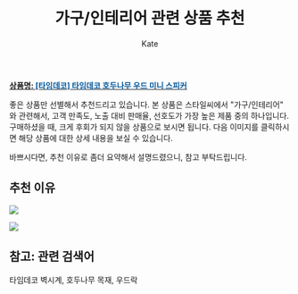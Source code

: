 ﻿---
layout: post
title:  "가구/인테리어 관련 상품 추천"
author: Kate
categories: [ 가구/인테리어 ]
tags: [타임데코 벽시계, 호두나무 목재, 우드락]
image: https://www.stylec.co.kr/data/item/1616484323/thumb-7J206647KeA9_500x500.jpg 
description: "스타일씨에서 가구/인테리어 관련 상품으로 가장 고객 선호도가 높은 제품 중 하나입니다."
---

<a href="https://www.stylec.co.kr/shop/item.php?it_id=1616484323&cid=2373320707"><b>상품명: <font color='#01579B'>[타임데코] 타임데코 호두나무 우드 미니 스피커</font></b></a>

좋은 상품만 선별해서 추천드리고 있습니다.
본 상품은 스타일씨에서 "가구/인테리어" 와 관련해서, 고객 만족도, 노출 대비 판매율, 선호도가 가장 높은 제품 중의 하나입니다.
구매하셨을 때, 크게 후회가 되지 않을 상품으로 보시면 됩니다. 
다음 이미지를 클릭하시면 해당 상품에 대한 상세 내용을 보실 수 있습니다.

바쁘시다면, 추천 이유로 좀더 요약해서 설명드렸으니, 참고 부탁드립니다.

## 추천 이유 

<a href="https://www.stylec.co.kr/data/item/1616484323/thumb-7J206647KeA1_500x500.jpg"><img src="https://stylec.co.kr/data/editor/2103/2949861915_1616484366.21.jpg"></a> 

<img src="https://www.stylec.co.kr/data/editor/2010/2949861915_1603344724.3114.png">

## 참고: 관련 검색어    
타임데코 벽시계, 호두나무 목재, 우드락